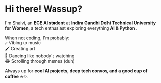 

# Hi there! Wassup?  

I'm Shaivi, an **ECE AI student** at **Indira Gandhi Delhi Technical University for Women**, a tech enthusiast exploring everything **AI & Python** .

When not coding, I'm probably:  
🎶 Vibing to music  
🖌️ Creating art  
💃 Dancing like nobody's watching  
😂 Scrolling through memes (duh)  

Always up for **cool AI projects, deep tech convos, and a good cup of coffee** ☕✨.
<!--
**shaivi04/shaivi04** is a ✨ _special_ ✨ repository because its `README.md` (this file) appears on your GitHub profile.

Here are some ideas to get you started:

- 🔭 I’m currently working on ...
- 🌱 I’m currently learning ...
- 👯 I’m looking to collaborate on ...
- 🤔 I’m looking for help with ...
- 💬 Ask me about ...
- 📫 How to reach me: ...
- 😄 Pronouns: ...
- ⚡ Fun fact: ...
-->

